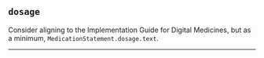 ## `dosage`

Consider aligning to the Implementation Guide for Digital Medicines, but as a minimum, `MedicationStatement.dosage.text`.

---
